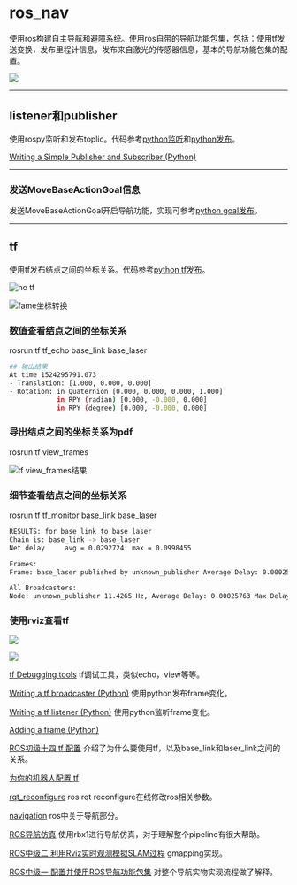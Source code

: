 # ros_nav

使用ros构建自主导航和避障系统。使用ros自带的导航功能包集，包括：使用tf发送变换，发布里程计信息，发布来自激光的传感器信息，基本的导航功能包集的配置。

![](http://wiki.ros.org/move_base?action=AttachFile&do=get&target=overview.png)

---
## listener和publisher

使用rospy监听和发布toplic。代码参考[python监听](python/notebook/listener.ipynb)和[python发布](python/notebook/publisher.ipynb)。

[Writing a Simple Publisher and Subscriber (Python)](http://wiki.ros.org/ROS/Tutorials/WritingPublisherSubscriber%28python%29)


---
### 发送MoveBaseActionGoal信息
发送MoveBaseActionGoal开启导航功能，实现可参考[python goal发布](python/notebook/goal_publisher.ipynb)。

---
## tf

使用tf发布结点之间的坐标关系。代码参考[python tf发布](python/notebook/transform_broadcaster.ipynb)。

![no tf](http://chenguanfuqq.gitee.io/tuquan2/img_2018_4/ros_no_tf.png)

![fame坐标转换](http://chenguanfuqq.gitee.io/tuquan2/img_2018_4/frame_view.png)

### 数值查看结点之间的坐标关系

rosrun tf tf_echo base_link base_laser

```bash
## 输出结果
At time 1524295791.073
- Translation: [1.000, 0.000, 0.000]
- Rotation: in Quaternion [0.000, 0.000, 0.000, 1.000]
            in RPY (radian) [0.000, -0.000, 0.000]
            in RPY (degree) [0.000, -0.000, 0.000]
```

### 导出结点之间的坐标关系为pdf

rosrun tf view_frames

![tf view_frames结果](http://chenguanfuqq.gitee.io/tuquan2/img_2018_4/tf_broad.png)

### 细节查看结点之间的坐标关系

rosrun tf tf_monitor base_link base_laser

```bash
RESULTS: for base_link to base_laser         
Chain is: base_link -> base_laser            
Net delay     avg = 0.0292724: max = 0.0998455                                            

Frames:                                      
Frame: base_laser published by unknown_publisher Average Delay: 0.00025763 Max Delay: 0.000334684                                                                                    

All Broadcasters:                            
Node: unknown_publisher 11.4265 Hz, Average Delay: 0.00025763 Max Delay: 0.000334684
```


### 使用rviz查看tf

![](http://wiki.ros.org/robot_state_publisher?action=AttachFile&do=get&target=frames4.png)

![](http://wiki.ros.org/rviz/DisplayTypes/TF?action=AttachFile&do=get&target=TF.png)

[tf Debugging tools](http://wiki.ros.org/tf/Debugging%20tools) tf调试工具，类似echo，view等等。

[Writing a tf broadcaster (Python)](http://wiki.ros.org/tf/Tutorials/Writing%20a%20tf%20broadcaster%20%28Python%29) 使用python发布frame变化。

[Writing a tf listener (Python)](http://wiki.ros.org/tf/Tutorials/Writing%20a%20tf%20listener%20%28Python%29) 使用python监听frame变化。

[Adding a frame (Python)](http://wiki.ros.org/tf/Tutorials/Adding%20a%20frame%20%28Python%29)

[ROS初级十四 tf 配置](http://stevenshi.me/2017/06/08/ros-primary-tutorial-14/) 介绍了为什么要使用tf，以及base_link和laser_link之间的关系。

[为你的机器人配置 tf](http://wiki.ros.org/cn/navigation/Tutorials/RobotSetup/TF)

[rqt_reconfigure](http://wiki.ros.org/rqt_reconfigure) ros rqt reconfigure在线修改ros相关参数。

[navigation](http://wiki.ros.org/navigation) ros中关于导航部分。

[ROS导航仿真](https://stevenshi.me/2017/05/24/ros-navigation-simulation/) 使用rbx1进行导航仿真，对于理解整个pipeline有很大帮助。

[ROS中级二 利用Rviz实时观测模拟SLAM过程](https://stevenshi.me/2017/07/11/ros-intermediate-tutorial-2/) gmapping实现。

[ROS中级一 配置并使用ROS导航功能包集](http://stevenshi.me/2017/07/10/ros-intermediate-tutorial-1/) 对整个导航实物实现流程做了解释。




